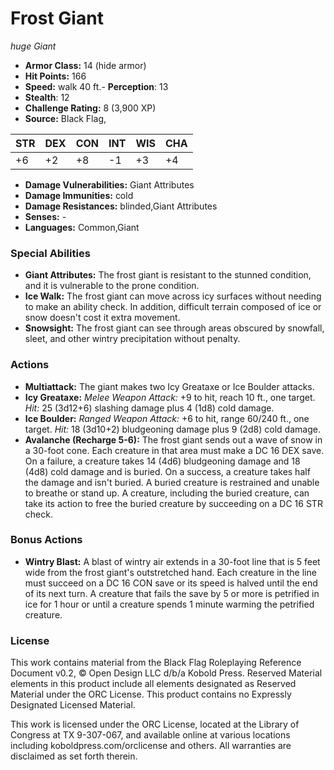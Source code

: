 # Frost Giant

*huge* *Giant*

- **Armor Class:** 14 (hide armor)
- **Hit Points:** 166 
- **Speed:** walk 40 ft.- **Perception**: 13
- **Stealth**: 12
- **Challenge Rating:** 8 (3,900 XP)
- **Source:** Black Flag,

| STR | DEX | CON | INT | WIS | CHA |
| --- | --- | --- | --- | --- | --- |
| +6 | +2 | +8 | -1 | +3 | +4 |

- **Damage Vulnerabilities:** Giant Attributes
- **Damage Immunities:** cold
- **Damage Resistances:** blinded,Giant Attributes
- **Senses:** -
- **Languages:** Common,Giant

### Special Abilities

- **Giant Attributes:** The frost giant is resistant to the stunned condition, and it is vulnerable to the prone condition.
- **Ice Walk:** The frost giant can move across icy surfaces without needing to make an ability check. In addition, difficult terrain composed of ice or snow doesn't cost it extra movement.
- **Snowsight:** The frost giant can see through areas obscured by snowfall, sleet, and other wintry precipitation without penalty.

### Actions

- **Multiattack:** The giant makes two Icy Greataxe or Ice Boulder attacks.
- **Icy Greataxe:** _Melee Weapon Attack:_ +9 to hit, reach 10 ft., one target. _Hit:_ 25 (3d12+6) slashing damage plus 4 (1d8) cold damage.
- **Ice Boulder:** _Ranged Weapon Attack:_ +6 to hit, range 60/240 ft., one target. _Hit:_ 18 (3d10+2) bludgeoning damage plus 9 (2d8) cold damage.
- **Avalanche (Recharge 5-6):** The frost giant sends out a wave of snow in a 30-foot cone. Each creature in that area must make a DC 16 DEX save. On a failure, a creature takes 14 (4d6) bludgeoning damage and 18 (4d8) cold damage and is buried. On a success, a creature takes half the damage and isn't buried. A buried creature is restrained and unable to breathe or stand up. A creature, including the buried creature, can take its action to free the buried creature by succeeding on a DC 16 STR check.

### Bonus Actions

- **Wintry Blast:** A blast of wintry air extends in a 30-foot line that is 5 feet wide from the frost giant's outstretched hand. Each creature in the line must succeed on a DC 16 CON save or its speed is halved until the end of its next turn. A creature that fails the save by 5 or more is petrified in ice for 1 hour or until a creature spends 1 minute warming the petrified creature.


### License

This work contains material from the Black Flag Roleplaying Reference Document v0.2, © Open Design LLC d/b/a Kobold Press. Reserved Material elements in this product include all elements designated as Reserved Material under the ORC License. This product contains no Expressly Designated Licensed Material.

This work is licensed under the ORC License, located at the Library of Congress at TX 9-307-067, and available online at various locations including koboldpress.com/orclicense and others. All warranties are disclaimed as set forth therein.
